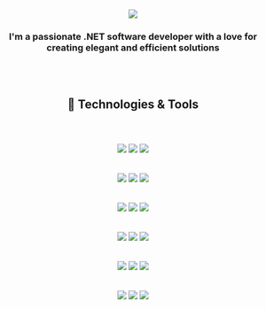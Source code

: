 <h1 align="center">
    <img src="https://readme-typing-svg.herokuapp.com/?font=Righteous&size=35&center=true&vCenter=true&width=500&height=70&duration=4000&lines=Hi+There!+👋;+I'm+Piotr+Grzegorzek!;" />
</h1>
<h3 align="center">I'm a passionate .NET software developer with a love for creating elegant and efficient solutions</h3>
<br/><br/>
<h2 align="center">🔧 Technologies & Tools<br/><br/></h2><br/>
<section align="center">
  <article>
    <img src="https://img.shields.io/badge/Blazor-512BD4?style=for-the-badge&logo=blazor&logoColor=white" />
    <img src="https://img.shields.io/badge/Svelte-FF3E00?style=for-the-badge&logo=svelte&logoColor=white" />
    <img src="https://img.shields.io/badge/WPF-0095D5?style=for-the-badge&logo=.net&logoColor=white" />
  </article>
  <br/><br/>
  <article>
    <img src="https://img.shields.io/badge/Keras-D00000?style=for-the-badge&logo=keras&logoColor=white" />
    <img src="https://img.shields.io/badge/Pandas-150458?style=for-the-badge&logo=pandas&logoColor=white" />
    <img src="https://img.shields.io/badge/OpenCV-5C3EE8?style=for-the-badge&logo=opencv&logoColor=white" />
  </article>
  <br/><br/>
  <article>
    <img src="https://img.shields.io/badge/c%23-%23239120.svg?style=for-the-badge&logo=csharp&logoColor=white" />
    <img src="https://img.shields.io/badge/Typescript-3178C6?style=for-the-badge&logo=typescript&logoColor=white" />
    <img src="https://img.shields.io/badge/java-%23ED8B00.svg?style=for-the-badge&logo=openjdk&logoColor=white" />
  </article>
  <br/><br/>
  <article>
    <img src="https://img.shields.io/badge/Python-3776AB?style=for-the-badge&logo=python&logoColor=white" />
    <img src="https://img.shields.io/badge/Go-00ADD8?style=for-the-badge&logo=go&logoColor=white" />
    <img src="https://img.shields.io/badge/PHP-777BB4?style=for-the-badge&logo=php&logoColor=white" />
  </article>
  <br/>
  <br/>
  <article>
    <img src="https://img.shields.io/badge/C-A8B9CC?style=for-the-badge&logo=c&logoColor=white" />
    <img src="https://img.shields.io/badge/C++-00599C?style=for-the-badge&logo=cplusplus&logoColor=white" />
    <img src="https://img.shields.io/badge/Delphi-EE1F35?style=for-the-badge&logo=delphi&logoColor=white" />
  </article>
  <br/><br/>
  <article>
    <img src="https://img.shields.io/badge/HTML-E34F26?style=for-the-badge&logo=html5&logoColor=white" />
    <img src="https://img.shields.io/badge/JSON-000000?style=for-the-badge&logo=json&logoColor=white" />
    <img src="https://img.shields.io/badge/SQL-4479A1?style=for-the-badge&logo=postgresql&logoColor=white"" />
  </article>
</section>
